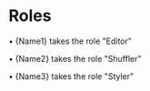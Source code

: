 # Roles

• {Name1} takes the role "Editor"

• {Name2} takes the role "Shuffler"

• {Name3} takes the role "Styler"
